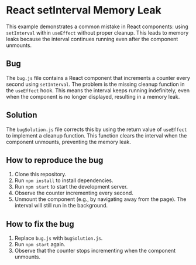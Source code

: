 # React setInterval Memory Leak

This example demonstrates a common mistake in React components: using `setInterval` within `useEffect` without proper cleanup. This leads to memory leaks because the interval continues running even after the component unmounts.

## Bug
The `bug.js` file contains a React component that increments a counter every second using `setInterval`.  The problem is the missing cleanup function in the `useEffect` hook.  This means the interval keeps running indefinitely, even when the component is no longer displayed, resulting in a memory leak.

## Solution
The `bugSolution.js` file corrects this by using the return value of `useEffect` to implement a cleanup function. This function clears the interval when the component unmounts, preventing the memory leak.

## How to reproduce the bug
1. Clone this repository.
2. Run `npm install` to install dependencies.
3. Run `npm start` to start the development server.
4. Observe the counter incrementing every second.
5. Unmount the component (e.g., by navigating away from the page). The interval will still run in the background.

## How to fix the bug
1. Replace `bug.js` with `bugSolution.js`.
2. Run `npm start` again.
3. Observe that the counter stops incrementing when the component unmounts.
